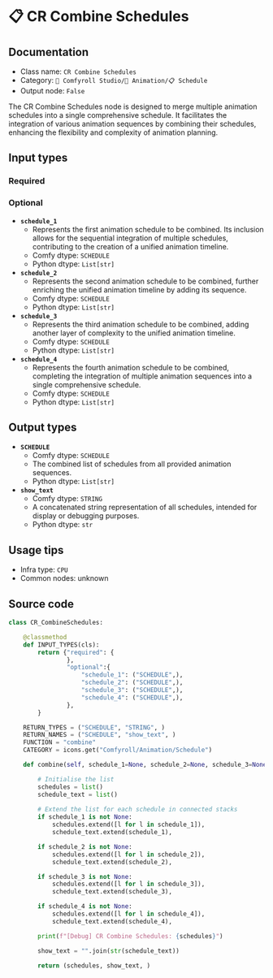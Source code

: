 # 📋 CR Combine Schedules
## Documentation
- Class name: `CR Combine Schedules`
- Category: `🧩 Comfyroll Studio/🎥 Animation/📋 Schedule`
- Output node: `False`

The CR Combine Schedules node is designed to merge multiple animation schedules into a single comprehensive schedule. It facilitates the integration of various animation sequences by combining their schedules, enhancing the flexibility and complexity of animation planning.
## Input types
### Required
### Optional
- **`schedule_1`**
    - Represents the first animation schedule to be combined. Its inclusion allows for the sequential integration of multiple schedules, contributing to the creation of a unified animation timeline.
    - Comfy dtype: `SCHEDULE`
    - Python dtype: `List[str]`
- **`schedule_2`**
    - Represents the second animation schedule to be combined, further enriching the unified animation timeline by adding its sequence.
    - Comfy dtype: `SCHEDULE`
    - Python dtype: `List[str]`
- **`schedule_3`**
    - Represents the third animation schedule to be combined, adding another layer of complexity to the unified animation timeline.
    - Comfy dtype: `SCHEDULE`
    - Python dtype: `List[str]`
- **`schedule_4`**
    - Represents the fourth animation schedule to be combined, completing the integration of multiple animation sequences into a single comprehensive schedule.
    - Comfy dtype: `SCHEDULE`
    - Python dtype: `List[str]`
## Output types
- **`SCHEDULE`**
    - Comfy dtype: `SCHEDULE`
    - The combined list of schedules from all provided animation sequences.
    - Python dtype: `List[str]`
- **`show_text`**
    - Comfy dtype: `STRING`
    - A concatenated string representation of all schedules, intended for display or debugging purposes.
    - Python dtype: `str`
## Usage tips
- Infra type: `CPU`
- Common nodes: unknown


## Source code
```python
class CR_CombineSchedules:

    @classmethod
    def INPUT_TYPES(cls):
        return {"required": {
                },
                "optional":{
                    "schedule_1": ("SCHEDULE",),                
                    "schedule_2": ("SCHEDULE",),
                    "schedule_3": ("SCHEDULE",),
                    "schedule_4": ("SCHEDULE",),                   
                },
        }

    RETURN_TYPES = ("SCHEDULE", "STRING", )
    RETURN_NAMES = ("SCHEDULE", "show_text", )
    FUNCTION = "combine"
    CATEGORY = icons.get("Comfyroll/Animation/Schedule")

    def combine(self, schedule_1=None, schedule_2=None, schedule_3=None, schedule_4=None):

        # Initialise the list
        schedules = list()
        schedule_text = list()
 
        # Extend the list for each schedule in connected stacks
        if schedule_1 is not None:
            schedules.extend([l for l in schedule_1]),
            schedule_text.extend(schedule_1),

        if schedule_2 is not None:
            schedules.extend([l for l in schedule_2]),
            schedule_text.extend(schedule_2),            

        if schedule_3 is not None:
            schedules.extend([l for l in schedule_3]),
            schedule_text.extend(schedule_3),               

        if schedule_4 is not None:
            schedules.extend([l for l in schedule_4]),
            schedule_text.extend(schedule_4),

        print(f"[Debug] CR Combine Schedules: {schedules}")

        show_text = "".join(str(schedule_text))
            
        return (schedules, show_text, )

```
